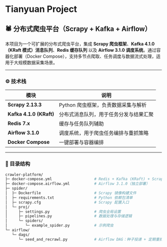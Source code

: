 # Tianyuan Project

## 🕷️ 分布式爬虫平台（Scrapy + Kafka + Airflow）

本项目为一个可扩展的分布式爬虫平台，集成 **Scrapy 爬虫框架**、**Kafka 4.1.0（KRaft 模式）消息队列**、**Redis 缓存队列** 以及 **Airflow 3.1.0 调度系统**。通过容器化部署（Docker Compose），支持多节点爬取、任务调度与数据流式处理，适用于大规模数据采集场景。

---

### ⚙️ 技术栈

| 模块 | 说明 |
|------|------|
| **Scrapy 2.13.3** | Python 爬虫框架，负责数据采集与解析 |
| **Kafka 4.1.0 (KRaft)** | 分布式消息队列，用于任务分发与结果汇聚 |
| **Redis 7.x** | 缓存与任务队列辅助 |
| **Airflow 3.1.0** | 调度系统，用于爬虫任务编排与重抓策略 |
| **Docker Compose** | 一键部署与容器编排 |

---

### 📁 目录结构

```bash
crawler-platform/
├─ docker-compose.yml                   # Redis + Kafka (KRaft) + Scrapy 节点
├─ docker-compose.airflow.yml           # Airflow 3.1.0（独立部署）
├─ spider/
│  ├─ Dockerfile                        # Scrapy 镜像构建文件
│  ├─ requirements.txt                  # Python 依赖包清单
│  ├─ scrapy.cfg                        # Scrapy 配置入口
│  └─ proj/
│     ├─ settings.py                    # 爬虫全局设置
│     ├─ pipelines.py                   # 数据处理与存储逻辑
│     └─ spiders/
│        └─ example_spider.py           # 示例爬虫
└─ airflow/
   └─ dags/
      └─ seed_and_recrawl.py            # Airflow DAG：种子投递 + 定期重抓
